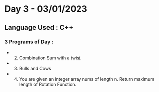 
# Day 3 - 03/01/2023

## Language Used : **C++** 

### 3 Programs of Day :

   - 2. Combination Sum with a twist.
   - 3. Bulls and Cows
   - 4. You are given an integer array nums of length n. Return maximum length of Rotation Function.
